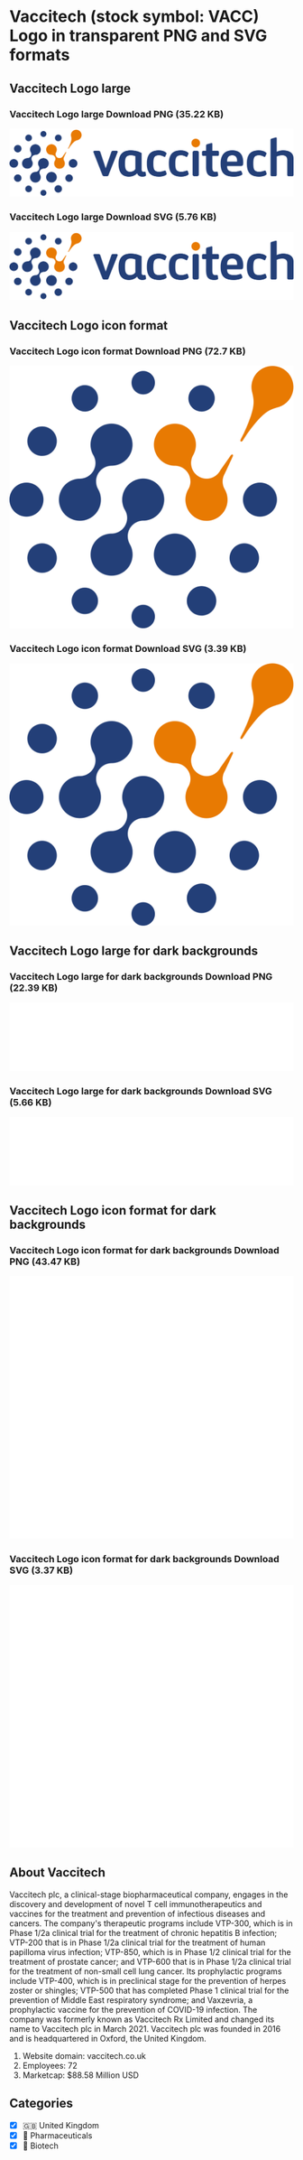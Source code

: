 # Vaccitech (stock symbol: VACC) Logo in transparent PNG and SVG formats

## Vaccitech Logo large

### Vaccitech Logo large Download PNG (35.22 KB)

![Vaccitech Logo large Download PNG (35.22 KB)](/img/orig/VACC_BIG-354035b2.png)

### Vaccitech Logo large Download SVG (5.76 KB)

![Vaccitech Logo large Download SVG (5.76 KB)](/img/orig/VACC_BIG-52875bea.svg)

## Vaccitech Logo icon format

### Vaccitech Logo icon format Download PNG (72.7 KB)

![Vaccitech Logo icon format Download PNG (72.7 KB)](/img/orig/VACC-5dbde344.png)

### Vaccitech Logo icon format Download SVG (3.39 KB)

![Vaccitech Logo icon format Download SVG (3.39 KB)](/img/orig/VACC-ca6eed2a.svg)

## Vaccitech Logo large for dark backgrounds

### Vaccitech Logo large for dark backgrounds Download PNG (22.39 KB)

![Vaccitech Logo large for dark backgrounds Download PNG (22.39 KB)](/img/orig/VACC_BIG.D-28400194.png)

### Vaccitech Logo large for dark backgrounds Download SVG (5.66 KB)

![Vaccitech Logo large for dark backgrounds Download SVG (5.66 KB)](/img/orig/VACC_BIG.D-1f53f418.svg)

## Vaccitech Logo icon format for dark backgrounds

### Vaccitech Logo icon format for dark backgrounds Download PNG (43.47 KB)

![Vaccitech Logo icon format for dark backgrounds Download PNG (43.47 KB)](/img/orig/VACC.D-e096d1a7.png)

### Vaccitech Logo icon format for dark backgrounds Download SVG (3.37 KB)

![Vaccitech Logo icon format for dark backgrounds Download SVG (3.37 KB)](/img/orig/VACC.D-ee4d651d.svg)

## About Vaccitech

Vaccitech plc, a clinical-stage biopharmaceutical company, engages in the discovery and development of novel T cell immunotherapeutics and vaccines for the treatment and prevention of infectious diseases and cancers. The company's therapeutic programs include VTP-300, which is in Phase 1/2a clinical trial for the treatment of chronic hepatitis B infection; VTP-200 that is in Phase 1/2a clinical trial for the treatment of human papilloma virus infection; VTP-850, which is in Phase 1/2 clinical trial for the treatment of prostate cancer; and VTP-600 that is in Phase 1/2a clinical trial for the treatment of non-small cell lung cancer. Its prophylactic programs include VTP-400, which is in preclinical stage for the prevention of herpes zoster or shingles; VTP-500 that has completed Phase 1 clinical trial for the prevention of Middle East respiratory syndrome; and Vaxzevria, a prophylactic vaccine for the prevention of COVID-19 infection. The company was formerly known as Vaccitech Rx Limited and changed its name to Vaccitech plc in March 2021. Vaccitech plc was founded in 2016 and is headquartered in Oxford, the United Kingdom.

1. Website domain: vaccitech.co.uk
2. Employees: 72
3. Marketcap: $88.58 Million USD


## Categories
- [x] 🇬🇧 United Kingdom
- [x] 💊 Pharmaceuticals
- [x] 🧬 Biotech
